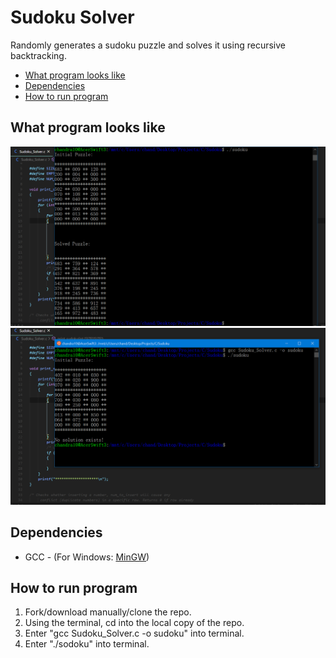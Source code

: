 # Sudoku Solver
Randomly generates a sudoku puzzle and solves it using recursive backtracking.

* [What program looks like](#what-program-looks-like)
* [Dependencies](#dependencies)
* [How to run program](#how-to-run-program)

## What program looks like

![Solved Puzzle](pictures/sudoku_pic_2.png "Solved Puzzle")
![Puzzle with no solution](pictures/sudoku_pic_1.png "No Solution to Puzzle") 

## Dependencies

* GCC - (For Windows: [MinGW](https://osdn.net/projects/mingw/releases/))

## How to run program

1. Fork/download manually/clone the repo.
2. Using the terminal, cd into the local copy of the repo.
3. Enter "gcc Sudoku_Solver.c -o sudoku" into terminal.
4. Enter "./sodoku" into terminal.

